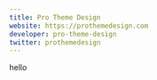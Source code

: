 ```yaml
---
title: Pro Theme Design
website: https://prothemedesign.com
developer: pro-theme-design
twitter: prothemedesign
---
```

hello
